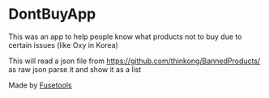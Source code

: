 # DontBuyApp
This was an app to help people know what products not to buy due to certain issues (like Oxy in Korea)

This will read a json file from https://github.com/thinkong/BannedProducts/ as raw json parse it and show it as a list

Made by [Fusetools](https://www.fusetools.com/)
